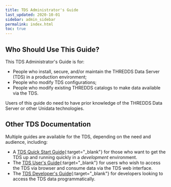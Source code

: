 ```yaml
---
title: TDS Administrator's Guide
last_updated: 2020-10-01
sidebar: admin_sidebar 
permalink: index.html
toc: true
---
```


## Who Should Use This Guide?

This TDS Administrator's Guide is for:

* People who install, secure, and/or maintain the THREDDS Data Server (TDS) in a production environment;
* People who modify TDS configurations; 
* People who modify existing THREDDS catalogs to make data available via the TDS.

Users of this guide do need to have prior knowledge of the THREDDS Data Server or other Unidata technologies.


## Other TDS Documentation

Multiple guides are available for the TDS, depending on the need and audience, including:

* A [TDS Quick Start Guide](https://docs.unidata.ucar.edu/tds/{{site.docset_version}}/quickstart/){:target="_blank"} for those who want to get the TDS up and running quickly in a _development_ environment.
* The [TDS User's Guide](https://docs.unidata.ucar.edu/tds/{{site.docset_version}}/userguide/){:target="_blank"} for users who wish to access the TDS via browser and consume data via the TDS web interface.
* The [TDS Developer's Guide](https://docs.unidata.ucar.edu/tds/{{site.docset_version}}/devguide/){:target="_blank"} for developers looking to access the TDS data programmatically.


